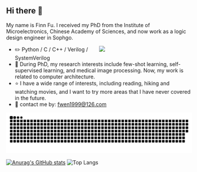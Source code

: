 

## Hi there 👋

My name is Finn Fu. I received my PhD from the Institute of Microelectronics, Chinese Academy of Sciences, and now work as a logic design engineer in Sophgo.

<picture>
    <source media="(prefers-color-scheme: dark)" srcset="https://github-readme-stats-ouuan.vercel.app/api?username=wenxxxxfu&show_icons=true&theme=radical">
    <img align="right" width="50%" src="https://github-readme-stats-ouuan.vercel.app/api?username=wenxxxxfu&show_icons=true&theme=radical">
</picture>

-   :pencil2: Python / C / C++ / Verilog / SystemVerilog
-   :seedling: During PhD, my research interests include few-shot learning, self-supervised learning, and medical image processing. Now, my work is related to computer architecture.
-   :star: I have a wide range of interests, including reading, hiking and watching movies, and I want to try more areas that I have never covered in the future.
-   :email: contact me by: fwen1999@126.com


<!-- Snake Code Contribution Map 贪吃蛇代码贡献图 -->
<picture>
  <source media="(prefers-color-scheme: dark)" srcset="https://raw.githubusercontent.com/wenxxxxfu/wenxxxxfu/output/github-contribution-grid-snake-dark.svg">
  <source media="(prefers-color-scheme: light)" srcset="https://raw.githubusercontent.com/wenxxxxfu/wenxxxxfu/output/github-contribution-grid-snake.svg">
  <img alt="github contribution grid snake animation" src="https://raw.githubusercontent.com/wenxxxxfu/wenxxxxfu/output/github-contribution-grid-snake.svg">
</picture>

</div>


[![Anurag's GitHub stats](https://github-readme-stats.vercel.app/api?username=wenxxxxfu&layout=compact&theme=vue&card_width=445&hide_border=true)](https://github.com/anuraghazra/github-readme-stats)         ![Top Langs](https://github-readme-stats.vercel.app/api/top-langs/?username=wenxxxxfu&layout=compact&theme=vue&hide_border=true&card_width=445)  
